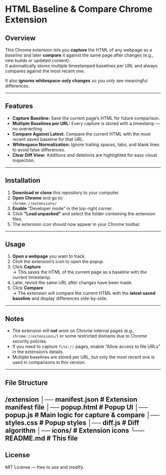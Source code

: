 # HTML Baseline & Compare Chrome Extension

## Overview
This Chrome extension lets you **capture** the HTML of any webpage as a *baseline* and later **compare** it against the same page after changes (e.g., new builds or updated content).  
It automatically stores multiple timestamped baselines per URL and always compares against the most recent one.  

It also **ignores whitespace-only changes** so you only see meaningful differences.

---

## Features
- **Capture Baseline:** Save the current page’s HTML for future comparison.  
- **Multiple Baselines per URL:** Every capture is stored with a timestamp — no overwriting.  
- **Compare Against Latest:** Compare the current HTML with the most recent saved baseline for that URL.  
- **Whitespace Normalization:** Ignore trailing spaces, tabs, and blank lines to avoid false differences.  
- **Clear Diff View:** Additions and deletions are highlighted for easy visual inspection.

---

## Installation

1. **Download or clone** this repository to your computer.
2. **Open Chrome** and go to:  
   `chrome://extensions/`
3. **Enable** “Developer mode” in the top-right corner.
4. Click **"Load unpacked"** and select the folder containing the extension files.
5. The extension icon should now appear in your Chrome toolbar.

---

## Usage

1. **Open a webpage** you want to track.
2. Click the extension’s icon to open the popup.
3. Click **Capture**  
   → This saves the HTML of the current page as a baseline with the current timestamp.
4. Later, revisit the same URL after changes have been made.
5. Click **Compare**  
   → The extension will compare the current HTML with the **latest saved baseline** and display differences side-by-side.

---

## Notes
- The extension will **not** work on Chrome internal pages (e.g., `chrome://extensions/`) or some restricted domains due to Chrome security policies.
- If you need to capture `file://` pages, enable “Allow access to file URLs” in the extension’s details.
- Multiple baselines are stored per URL, but only the most recent one is used in comparisons in this version.

---

## File Structure
/extension
│── manifest.json # Extension manifest file
│── popup.html # Popup UI
│── popup.js # Main logic for capture & compare
│── styles.css # Popup styles
│── diff.js # Diff algorithm
│── icons/ # Extension icons
└── README.md # This file
---

## License
MIT License — free to use and modify.